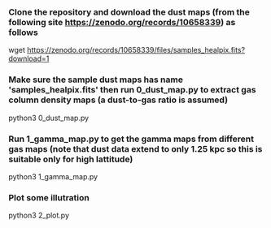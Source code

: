 ### Clone the repository and download the dust maps (from the following site https://zenodo.org/records/10658339) as follows
wget https://zenodo.org/records/10658339/files/samples_healpix.fits?download=1

### Make sure the sample dust maps has name 'samples_healpix.fits' then run 0_dust_map.py to extract gas column density maps (a dust-to-gas ratio is assumed)
python3 0_dust_map.py

### Run 1_gamma_map.py to get the gamma maps from different gas maps (note that dust data extend to only 1.25 kpc so this is suitable only for high lattitude) 
python3 1_gamma_map.py

### Plot some illutration
python3 2_plot.py
